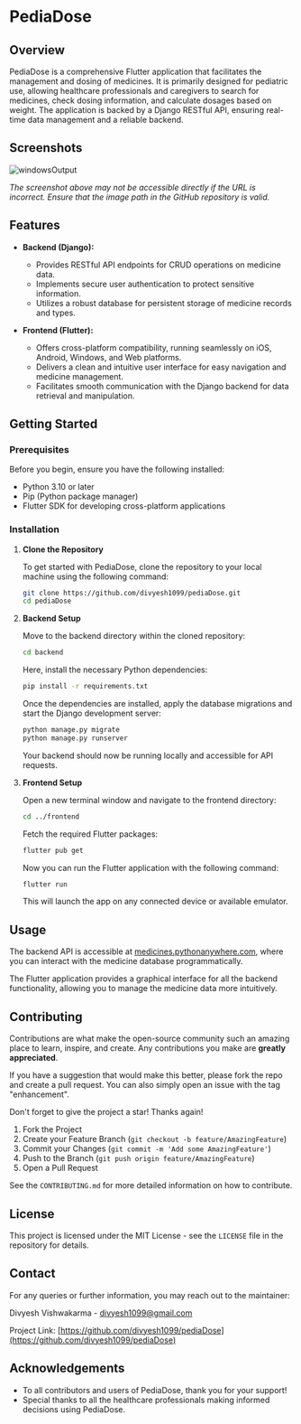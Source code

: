 # PediaDose

## Overview

PediaDose is a comprehensive Flutter application that facilitates the management and dosing of medicines. It is primarily designed for pediatric use, allowing healthcare professionals and caregivers to search for medicines, check dosing information, and calculate dosages based on weight. The application is backed by a Django RESTful API, ensuring real-time data management and a reliable backend.

## Screenshots

![windowsOutput](https://github.com/divyesh1099/pediaDose/assets/65925922/11f0ab62-9f6a-46cb-82dc-ad1014f28ff9)

_The screenshot above may not be accessible directly if the URL is incorrect. Ensure that the image path in the GitHub repository is valid._

## Features

- **Backend (Django):**
  - Provides RESTful API endpoints for CRUD operations on medicine data.
  - Implements secure user authentication to protect sensitive information.
  - Utilizes a robust database for persistent storage of medicine records and types.

- **Frontend (Flutter):**
  - Offers cross-platform compatibility, running seamlessly on iOS, Android, Windows, and Web platforms.
  - Delivers a clean and intuitive user interface for easy navigation and medicine management.
  - Facilitates smooth communication with the Django backend for data retrieval and manipulation.

## Getting Started

### Prerequisites

Before you begin, ensure you have the following installed:
- Python 3.10 or later
- Pip (Python package manager)
- Flutter SDK for developing cross-platform applications

### Installation

1. **Clone the Repository**

   To get started with PediaDose, clone the repository to your local machine using the following command:

   ```sh
   git clone https://github.com/divyesh1099/pediaDose.git
   cd pediaDose
   ```

2. **Backend Setup**

   Move to the backend directory within the cloned repository:

   ```sh
   cd backend
   ```

   Here, install the necessary Python dependencies:

   ```sh
   pip install -r requirements.txt
   ```

   Once the dependencies are installed, apply the database migrations and start the Django development server:

   ```sh
   python manage.py migrate
   python manage.py runserver
   ```

   Your backend should now be running locally and accessible for API requests.

3. **Frontend Setup**

   Open a new terminal window and navigate to the frontend directory:

   ```sh
   cd ../frontend
   ```

   Fetch the required Flutter packages:

   ```sh
   flutter pub get
   ```

   Now you can run the Flutter application with the following command:

   ```sh
   flutter run
   ```

   This will launch the app on any connected device or available emulator.

## Usage

The backend API is accessible at [medicines.pythonanywhere.com](http://medicines.pythonanywhere.com), where you can interact with the medicine database programmatically.

The Flutter application provides a graphical interface for all the backend functionality, allowing you to manage the medicine data more intuitively.

## Contributing

Contributions are what make the open-source community such an amazing place to learn, inspire, and create. Any contributions you make are **greatly appreciated**.

If you have a suggestion that would make this better, please fork the repo and create a pull request. You can also simply open an issue with the tag "enhancement".

Don't forget to give the project a star! Thanks again!

1. Fork the Project
2. Create your Feature Branch (`git checkout -b feature/AmazingFeature`)
3. Commit your Changes (`git commit -m 'Add some AmazingFeature'`)
4. Push to the Branch (`git push origin feature/AmazingFeature`)
5. Open a Pull Request

See the `CONTRIBUTING.md` for more detailed information on how to contribute.

## License

This project is licensed under the MIT License - see the `LICENSE` file in the repository for details.

## Contact

For any queries or further information, you may reach out to the maintainer:

Divyesh Vishwakarma - divyesh1099@gmail.com

Project Link: [https://github.com/divyesh1099/pediaDose](https://github.com/divyesh1099/pediaDose)

## Acknowledgements

- To all contributors and users of PediaDose, thank you for your support!
- Special thanks to all the healthcare professionals making informed decisions using PediaDose.
